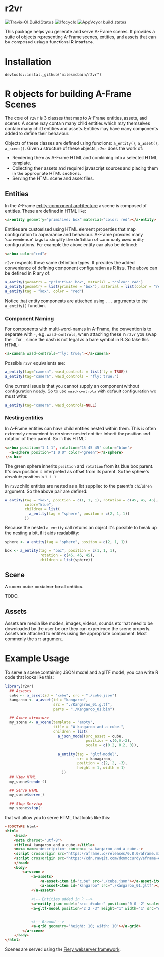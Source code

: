 # r2vr
[![Travis-CI Build Status](https://travis-ci.org/MilesMcBain/r2vr.svg?branch=master)](https://travis-ci.org/MilesMcBain/r2vr)
  [![lifecycle](https://img.shields.io/badge/lifecycle-experimental-orange.svg)](https://www.tidyverse.org/lifecycle/#experimental) 
  [![AppVeyor build status](https://ci.appveyor.com/api/projects/status/github/milesmcbain/r2vr?branch=master&svg=true)](https://ci.appveyor.com/project/milesmcbain/r2vr)

This package helps you generate and serve A-Frame scenes. It provides a suite of objects representing A-Frame scenes, entities, and assets that can be composed using a functional R interface.

# Installation

`devtools::install_github("milesmcbain/r2vr")`

# R objects for building A-Frame Scenes

The core of `r2vr` is 3 classes that map to A-Frame entities, assets, and
scenes. A scene may contain many child entities which may themselves contain
many child entities and assets. Entities may have many components added to define their behaviour.

Objects of these classes are defined using functions: `a_entity()`, `a_asset()`, `a_scene()`. 
Given a structure of these objects, `r2vr` does the work of:
* Rendering them as A-Frame HTML and combining into a selected HTML template. 
* Collecting their assets and required javascript sources and placing them in the appropriate HTML sections.
* Serving the HTML scene and asset files.

## Entities
In the A-Frame [entity-component architecture](https://aframe.io/docs/0.8.0/introduction/entity-component-system.html) a scene is composed of entities. These are defined in HTML like:

```html
<a-entity geometry="primitive: box" material="color: red"></a-entity>
```

Entities are customised using HTML element properties that map configuration to appearance and behaviour. A-Frame provides many 'convenience' tags to simplify the definition of commonly used entity configurations. For example the above entity can also be defined:

```html
<a-box color="red">
```

`r2vr` respects these same definition types. It provides the added convenience of defining component configuration as R lists. The above can be defined in R any of:

```r
a_entity(geometry = "primitive: box", material = "colour: red")
a_entity(geometry = list(primitve = "box"), material = list(color = "red"))
a_entity(tag = "box", color = "red")
```

Notice that entity components are attached using `...` arguments to the
`a_entity()` function. 

### Component Naming

For components with multi-word-names in A-Frame, the convention is to separate with `-`, e.g. `wasd-controls`, when attaching these in `r2vr` you swap the `-` for `_` since the dash is not legal as a bare symbol in R. So take this HTML:

```html
<a-camera wasd-controls="fly: true;"></a-camera>
```

Possible `r2vr` equivalents are:

```r
a_entity(tag="camera", wasd_controls = list(fly = TRUE))
a_entity(tag="camera", wasd_controls = "fly: true;")
```

One current issue is that you cannot supply an component without configuration neatly. So to use `wasd-controls` with default configuration we must write:

```r
a_entity(tag="camera", wasd_controls=NULL)
```

### Nesting entities

In A-Frame entities can have child entities nested within them. This is often
extremely convenient to do since nested entities inherit the position and
rotation of their parent. So in this HTML:

```html
<a-box position="1 1 1", rotation="45 45 45" color="blue">
  <a-sphere position="1 0 0" color="green"></a-sphere>
</a-box>
```

The green sphere inherits `position` and `rotation` from its blue box parent.
It's own position is interpreted as offset from its parent. So the sphere's
absolute position is `2 1 1`.

In `r2v2` child entities are nested as a list supplied to the parent's `children` argument. So the above pair are defined:

```r
a_entity(tag = "box", position = c(1, 1, 1), rotation = c(45, 45, 45), 
         color="blue",
         children = list(
           a_entity(tag = "sphere", positon = c(2, 1, 1))
         ))
```

Because the nested `a_entity` call returns an object it's possible to break up the nesting a bit, if it aids readability:

```r
sphere <- a_entity(tag = "sphere", positon = c(2, 1, 1))

box <- a_entity(tag = "box", position = c(1, 1, 1),
                rotation = c(45, 45, 45),
                children = list(sphere))
```

## Scene
A scene outer container for all entities.

TODO.

## Assets
Assets are media like models, images, videos, sounds etc that need to be
downloaded by the user before they can experience the scene properly. Assets are
attached to entities using the appropriate component. Most commonly the `src` argument.

# Example Usage
To serve a scene containing JSON model and a glTF model, you can write R code that looks like this:

```r
library(r2vr)
  ## Assests
  cube <- a_asset(id = "cube", src = "./cube.json")
  kangaroo <- a_asset(id = "kangaroo",
                      src = "./Kangaroo_01.gltf",
                      parts = "./Kangaroo_01.bin")

  ## Scene structure
  my_scene <- a_scene(template = "empty",
                      title = "A kangaroo and a cube.",
                      children = list(
                        a_json_model(src_asset = cube,
                                     position = c(0,0,-2),
                                     scale = c(0.2, 0.2, 0)),
                          
                        a_entity(tag = "gltf-model",
                                 src = kanagaroo,
                                 position = c(2, 2, -3), 
                                 height = 1, width = 1)
                          ))
  ## View HTML
  my_scene$render()

  ## Serve HTML
  my_scene$serve()

  ## Stop Serving
  my_scene$stop()
```

that will allow you to serve HTML that looks like this:

```html
<!DOCTYPE html>
<html>
    <head>
    <meta charset="utf-8">
    <title>A kangaroo and a cube.</title>
    <meta name="description" content= "A kangaroo and a cube.">
    <script crossorigin src="https://aframe.io/releases/0.8.0/aframe.min.js"></script>
    <script crossorigin src="https://cdn.rawgit.com/donmccurdy/aframe-extras/v4.0.2/dist/aframe-extras.loaders.js"></script>
    </head>
    <body>
        <a-scene >
            <a-assets>
                <a-asset-item id="cube" src="./cube.json"></a-asset-item>
                <a-asset-item id="kangaroo" src="./Kangaroo_01.gltf"></a-asset-item>
            </a-assets>
            
            <!-- Entities added in R -->
            <a-entity json-model="src: #cube;" position="0 0 -2" scale="0.2 0.2 0"></a-entity>
            <a-gltf-model position="2 2 -3" height="1" width="1" src="#kangaroo"></a-gltf-model>
            

            <!-- Ground -->
            <a-grid geometry='height: 10; width: 10'></a-grid>
        </a-scene>
    </body>
</html>
```

Scenes are served using the [Fiery webserver framework](https://github.com/thomasp85/fiery).
